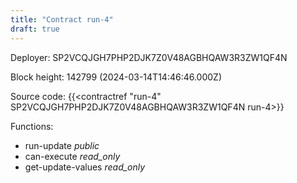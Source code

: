 ```yaml
---
title: "Contract run-4"
draft: true
---
```

Deployer: SP2VCQJGH7PHP2DJK7Z0V48AGBHQAW3R3ZW1QF4N


 



Block height: 142799 (2024-03-14T14:46:46.000Z)

Source code: {{<contractref "run-4" SP2VCQJGH7PHP2DJK7Z0V48AGBHQAW3R3ZW1QF4N run-4>}}

Functions:

* run-update _public_
* can-execute _read_only_
* get-update-values _read_only_
